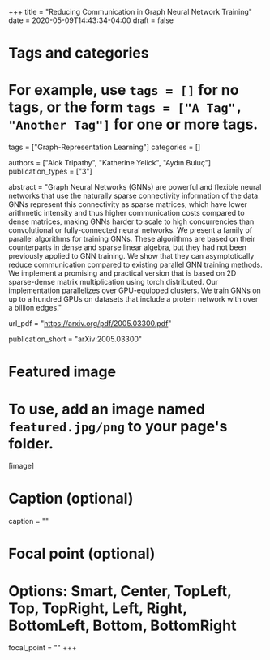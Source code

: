 +++
title = "Reducing Communication in Graph Neural Network Training"
date = 2020-05-09T14:43:34-04:00
draft = false

# Tags and categories
# For example, use `tags = []` for no tags, or the form `tags = ["A Tag", "Another Tag"]` for one or more tags.
tags = ["Graph-Representation Learning"]
categories = []

authors = ["Alok Tripathy", "Katherine Yelick", "Aydın Buluç"]
publication_types = ["3"]

abstract = "Graph Neural Networks (GNNs) are powerful and flexible neural networks that use the naturally sparse connectivity information of the data. GNNs represent this connectivity as sparse matrices, which have lower arithmetic intensity and thus higher communication costs compared to dense matrices, making GNNs harder to scale to high concurrencies than convolutional or fully-connected neural networks. We present a family of parallel algorithms for training GNNs. These algorithms are based on their counterparts in dense and sparse linear algebra, but they had not been previously applied to GNN training. We show that they can asymptotically reduce communication compared to existing parallel GNN training methods. We implement a promising and practical version that is based on 2D sparse-dense matrix multiplication using torch.distributed. Our implementation parallelizes over GPU-equipped clusters. We train GNNs on up to a hundred GPUs on datasets that include a protein network with over a billion edges."

url_pdf = "https://arxiv.org/pdf/2005.03300.pdf"

publication_short = "arXiv:2005.03300"

# Featured image
# To use, add an image named `featured.jpg/png` to your page's folder. 
[image]
  # Caption (optional)
  caption = ""

  # Focal point (optional)
  # Options: Smart, Center, TopLeft, Top, TopRight, Left, Right, BottomLeft, Bottom, BottomRight
  focal_point = ""
+++
